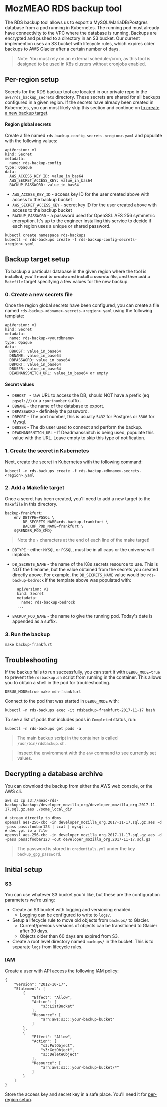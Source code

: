# MozMEAO RDS backup tool

The RDS backup tool allows us to export a MySQL/MariaDB/Postgres database from a pod running in Kubernetes. The running pod must already have connectivity to the VPC where the database is running. Backups are encrypted and pushed to a directory in an S3 bucket. Our current implemention uses an S3 bucket with lifecycle rules, which expires older backups to AWS Glacier after a certain number of days.

> Note: You must rely on an external scheduler/cron, as this tool is designed to be used in K8s clusters without cronjobs enabled. 

## <a name="per-region-setup"></a>Per-region setup

Secrets for the RDS backup tool are located in our private repo in the `aws/rds_backup_secrets` directory. These secrets are shared for all backups configured in a given region. If the secrets have already been created in Kubernetes, you can most likely skip this section and continue on [to create a new backup target](#backup-target-setup).

#### Region global secrets

Create a file named `rds-backup-config-secrets-<region>.yaml` and populate with the following values:

```
apiVersion: v1
kind: Secret
metadata:
  name: rds-backup-config
type: Opaque
data:
  AWS_ACCESS_KEY_ID: value_in_bas64
  AWS_SECRET_ACCESS_KEY: value_in_bas64
  BACKUP_PASSWORD: value_in_bas64
```

- `AWS_ACCESS_KEY_ID` - access key ID for the user created above with access to the backup bucket
- `AWS_SECRET_ACCESS_KEY` - secret key ID for the user created above with access to the backup bucket
- `BACKUP_PASSWORD` - a password used for OpenSSL AES 256 symmetric encryption. It's up to the engineer installing this service to decide if each region uses a unique or shared password.

```
kubectl create namespace rds-backups
kubectl -n rds-backups create -f rds-backup-config-secrets-<region>.yaml
```

## <a name="backup-target-setup"></a>Backup target setup

To backup a particular database in the given region where the tool is installed, you'll need to create and install a secrets file, and then add a `Makefile` target specifying a few values for the new backup.

### 0. Create a new secrets file

Once the region global secrets have been configured, you can create a file named `rds-backup-<dbname>-secrets-<region>.yaml` using the following template:

```
apiVersion: v1
kind: Secret
metadata:
  name: rds-backup-<yourdbname>
type: Opaque
data:
  DBHOST: value_in_base64
  DBNAME: value_in_base64
  DBPASSWORD: value_in_base64
  DBPORT: value_in_base64
  DBUSER: value_in_base64
  DEADMANSSNITCH_URL: value_in_base64 or empty
```

#### Secret values

- `DBHOST ` - raw URL to access the DB, should NOT have a prefix (eq `pgsql://`) or a `:portnumber` suffix.
- `DBNAME` - the name of the database to export. 
- `DBPASSWORD` - definitely the password.
- `DBPORT` - The port number, this is usually `5432` for Postgres or `3306` for Mysql. 
- `DBUSER` - The db user used to connect and perform the backup.
- `DEADMANSSNITCH_URL` - If Deadmanssnitch is being used, populate this value with the URL. Leave empty to skip this type of notification.

### 1. Create the secret in Kubernetes

Next, create the secret in Kubernetes with the following command:

```
kubectl -n rds-backups create -f rds-backup-<dbname>-secrets-<region>.yaml
```

### 2. Add a Makefile target

Once a secret has been created, you'll need to add a new target to the `Makefile` in this directory.

```
backup-frankfurt:
    env DBTYPE=PGSQL \
        DB_SECRETS_NAME=rds-backup-frankfurt \
        BACKUP_POD_NAME=frankfurt \
    ${RENDER_POD_CMD}

```

> Note the `\` characters at the end of each line of the make target!

- `DBTYPE` - either `MYSQL` or `PGSQL`, must be in all caps or the universe will implode.
- `DB_SECRETS_NAME` - the name of the K8s secrets resource to use. This is NOT the filename, but the value obtained from the secrets you created directly above. For example, the `DB_SECRETS_NAME` value would be `rds-backup-bedrock` if the template above was populated with:
        
        apiVersion: v1
        kind: Secret
        metadata:
          name: rds-backup-bedrock
        ...
        
- `BACKUP_POD_NAME` - the name to give the running pod. Today's date is appended as a suffix.

### 3. Run the backup

```
make backup-frankfurt
```

## Troubleshooting

If the backup fails to run successfully, you can start it with `DEBUG_MODE=true` to prevent the `rdsbackup.sh` script from running in the container. This
allows you to obtain a shell in the pod for troubleshooting.

```
DEBUG_MODE=true make mdn-frankfurt
```

Connect to the pod that was started in `DEBUG_MODE` with:

```
kubectl -n rds-backups exec -it rdsbackup-frankfurt-2017-11-17 bash
```

To see a list of pods that includes pods in `Completed` status, run:

```
kubectl -n rds-backups get pods -a
```

> The main backup script in the container is called `/usr/bin/rdsbackup.sh`. 

> Inspect the environment with the `env` command to see currently set values.

## Decrypting a database archive

You can download the backup from either the AWS web console, or the AWS cli. 

```
aws s3 cp s3://meao-rds-backups/backups/developer_mozilla_org/developer_mozilla_org.2017-11-17.sql.gz.aes ./some_local_dir

# stream directly to dbms
openssl aes-256-cbc -in developer_mozilla_org.2017-11-17.sql.gz.aes -d -pass pass:foobar123 | zcat | mysql ...
# decrypt to a file
openssl aes-256-cbc -in developer_mozilla_org.2017-11-17.sql.gz.aes -d -pass pass:foobar123 -out developer_mozilla_org.2017-11-17.sql.gz
```

> The password is stored in `credentials.yml` under the key `backup_gpg_password`.

## Initial setup

### S3

You can use whatever S3 bucket you'd like, but these are the configuration parameters we're using:

- Create an S3 bucket with logging and versioning enabled.
    - Logging can be configured to write to `logs/`.
- Setup a lifecycle rule to move old objects from `backups/` to Glacier.
    - Current/previous versions of objects can be transitioned to Glacier after 30 days.
    - Objects older than 60 days are expired from S3.
- Create a root level directory named `backups/` in the bucket. This is to separate `logs` from lifecycle rules.

### IAM 

Create a user with API access the following IAM policy:

```
{
    "Version": "2012-10-17",
    "Statement": [
        {
            "Effect": "Allow",
            "Action": [
                "s3:ListBucket"
            ],
            "Resource": [
                "arn:aws:s3:::your-backup-bucket"
            ]
        },
        {
            "Effect": "Allow",
            "Action": [
                "s3:PutObject",
                "s3:GetObject",
                "s3:DeleteObject"
            ],
            "Resource": [
                "arn:aws:s3:::your-backup-bucket/*"
            ]
        }
    ]
}
```

Store the access key and secret key in a safe place. You'll need it for [per-region setup](#per-region-setup).
